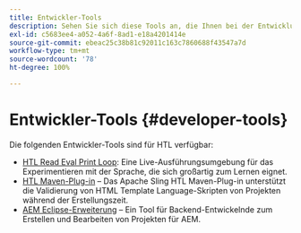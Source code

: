 ```yaml
---
title: Entwickler-Tools
description: Sehen Sie sich diese Tools an, die Ihnen bei der Entwicklung in HTL helfen.
exl-id: c5683ee4-a052-4a6f-8ad1-e18a4201414e
source-git-commit: ebeac25c38b81c92011c163c7860688f43547a7d
workflow-type: tm+mt
source-wordcount: '78'
ht-degree: 100%

---
```



# Entwickler-Tools {#developer-tools}

Die folgenden Entwickler-Tools sind für HTL verfügbar:

* [HTL Read Eval Print Loop](https://github.com/adobe/aem-htl-repl): Eine Live-Ausführungsumgebung für das Experimentieren mit der Sprache, die sich großartig zum Lernen eignet.
* [HTL Maven-Plug-in](https://sling.apache.org/components/htl-maven-plugin/) – Das Apache Sling HTL Maven-Plug-in unterstützt die Validierung von HTML Template Language-Skripten von Projekten während der Erstellungszeit.
* [AEM Eclipse-Erweiterung](https://experienceleague.adobe.com/de/docs/experience-manager-cloud-service/content/implementing/developer-tools/eclipse) – Ein Tool für Backend-Entwickelnde zum Erstellen und Bearbeiten von Projekten für AEM.
